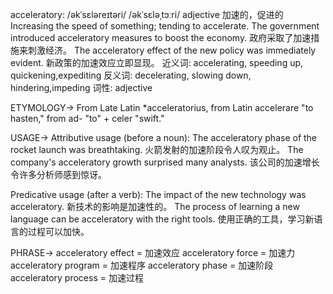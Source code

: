 acceleratory: /əkˈsɛləreɪtəri/ /əkˈsɛləˌtɔːri/
adjective
加速的，促进的
Increasing the speed of something; tending to accelerate.
The government introduced acceleratory measures to boost the economy. 政府采取了加速措施来刺激经济。
The acceleratory effect of the new policy was immediately evident. 新政策的加速效应立即显现。
近义词: accelerating, speeding up, quickening,expediting
反义词: decelerating, slowing down, hindering,impeding
词性: adjective

ETYMOLOGY->
From Late Latin *acceleratorius, from Latin accelerare "to hasten," from ad- "to" + celer "swift."

USAGE->
Attributive usage (before a noun):
The acceleratory phase of the rocket launch was breathtaking. 火箭发射的加速阶段令人叹为观止。
The company's acceleratory growth surprised many analysts. 该公司的加速增长令许多分析师感到惊讶。


Predicative usage (after a verb):
The impact of the new technology was acceleratory. 新技术的影响是加速性的。
The process of learning a new language can be acceleratory with the right tools. 使用正确的工具，学习新语言的过程可以加快。


PHRASE->
acceleratory effect = 加速效应
acceleratory force = 加速力
acceleratory program = 加速程序
acceleratory phase = 加速阶段
acceleratory process = 加速过程

